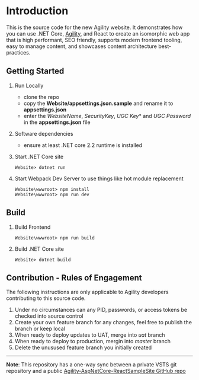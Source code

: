 # Introduction 
This is the source code for the new Agility website. It demonstrates how you can use .NET Core, [Agility](https://agilitycms.com), and React to create an isomorphic web app that is high performant, SEO friendly, supports modern frontend tooling, easy to manage content, and showcases content architecture best-practices.

## Getting Started
1.  Run Locally
    - clone the repo
    - copy the **Website/appsettings.json.sample** and rename it to **appsettings.json**
    - enter the *WebsiteName*, *SecurityKey*, *UGC Key** and *UGC Password* in the **appsettings.json** file

2.  Software dependencies
    - ensure at least .NET core 2.2 runtime is installed


3.  Start .NET Core site
    ```
    Website> dotnet run
    ```

4.  Start Webpack Dev Server to use things like hot module replacement
    ```
    Website\wwwroot> npm install
    Website\wwwroot> npm run dev
    ```


## Build
1.  Build Frontend
    ```
    Website\wwwroot> npm run build
    ```

2.  Build .NET Core site
    ```
    Website> dotnet build
    ```


## Contribution - Rules of Engagement
The following instructions are only applicable to Agility developers contributing to this source code.
1. Under no circumstances can any PID, passwords, or access tokens be checked into source control
2. Create your own feature branch for any changes, feel free to publish the branch or keep local
3. When ready to deploy updates to UAT, merge into *uat* branch
4. When ready to deploy to production, mergin into *master* branch
5. Delete the unusused feature branch you initially created

---
**Note**: This repository has a one-way sync between a private VSTS git repository and a public [Agility-AspNetCore-ReactSampleSite GitHub repo](https://github.com/agility/Agility-AspNetCore-ReactSampleSite)